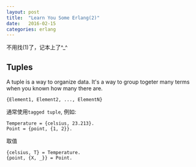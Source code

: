 ```yaml
---
layout: post
title:  "Learn You Some Erlang(2)"
date:   2016-02-15
categories: erlang
---
```


不用找(1)了，记本上了^\_^

Tuples
------

A tuple is a way to organize data. It's a way to group togeter many terms 
when you known how many there are.

    {Element1, Element2, ..., ElementN}

通常使用`tagged tuple`, 例如:  

    Temperature = {celsius, 23.213}.
    Point = {point, {1, 2}}.

取值

    {celsius, T} = Temperature.
    {point, {X, _}} = Point.


